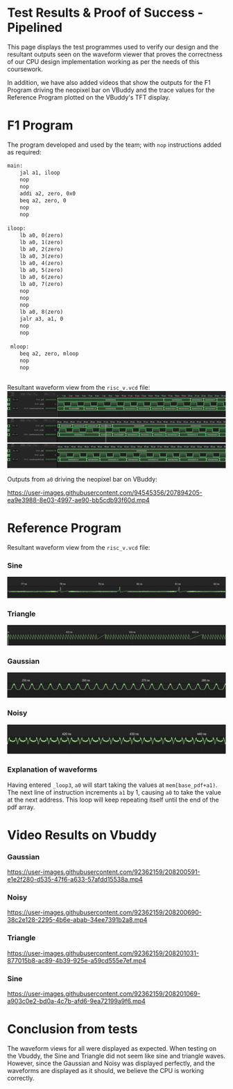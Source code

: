 # Test Results & Proof of Success - Pipelined
This page displays the test programmes used to verify our design and the resultant outputs seen on the waveform viewer that proves the correctness of our CPU design implementation working as per the needs of this coursework.

In addition, we have also added videos that show the outputs for the F1 Program driving the neopixel bar on VBuddy and the trace values for the Reference Program plotted on the VBuddy's TFT display.

# F1 Program

The program developed and used by the team; with `nop` instructions added as required:
```
main:
	jal a1, iloop
    nop
    nop
    addi a2, zero, 0x0
    beq a2, zero, 0
    nop 
    nop
    
iloop:
	lb a0, 0(zero)
    lb a0, 1(zero)
    lb a0, 2(zero)
    lb a0, 3(zero)
    lb a0, 4(zero)
    lb a0, 5(zero)
    lb a0, 6(zero)
    lb a0, 7(zero)
    nop
    nop
    nop
    lb a0, 8(zero)
    jalr a3, a1, 0
    nop 
    nop
    
 mloop:
 	beq a2, zero, mloop
    nop
    nop
    
```
Resultant waveform view from the `risc_v.vcd` file:
![Alt text](images/Screenshot_20221215_085344.png)
![Alt text](images/Screenshot_20221215_085419.png)
![Alt text](images/Screenshot_20221215_085428.png)

Outputs from `a0` driving the neopixel bar on VBuddy:


https://user-images.githubusercontent.com/94545356/207894205-ea9e3988-8e03-4997-ae90-bb5cdb93f60d.mp4



# Reference Program

Resultant waveform view from the `risc_v.vcd` file:

### Sine ###
![Alt text](images/pipeline_ref_sine.png)
### Triangle ###
![Alt text](images/pipeline_ref_triangle.png)
### Gaussian ###
![Alt text](images/pipeline_ref_gaussian.png)
### Noisy ###
![Alt text](images/pipeline_ref_noisy.png)


### Explanation of waveforms ###
Having entered `_loop3`, `a0` will start taking the values at `mem[base_pdf+a1)`. The next line of instruction increments `a1` by 1, causing `a0` to take the value at the next address. This loop will keep repeating itself until the end of the pdf array. 


# Video Results on Vbuddy


### Gaussian ###
https://user-images.githubusercontent.com/92362159/208200591-e1e2f280-d535-47f6-a633-57afdd15538a.mp4

### Noisy ###

https://user-images.githubusercontent.com/92362159/208200690-38c2e128-2295-4b6e-abab-34ee7391b2a8.mp4

### Triangle ###

https://user-images.githubusercontent.com/92362159/208201031-877015b8-ac89-4b39-925e-a59cd555e7ef.mp4

### Sine ###

https://user-images.githubusercontent.com/92362159/208201069-a903c0e2-bd0a-4c7b-afd6-9ea72199a9f6.mp4

# Conclusion from tests #
The waveform views for all were displayed as expected. When testing on the Vbuddy, the Sine and Triangle did not seem like sine and triangle waves. However, since the Gaussian and Noisy was displayed perfectly, and the waveforms are displayed as it should, we believe the CPU is working correctly.
